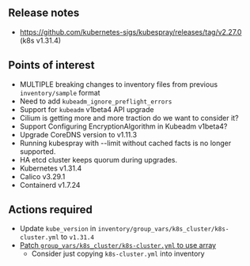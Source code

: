 ## Release notes

- https://github.com/kubernetes-sigs/kubespray/releases/tag/v2.27.0 (k8s v1.31.4)
## Points of interest

- MULTIPLE breaking changes to inventory files from previous `inventory/sample` format
- Need to add `kubeadm_ignore_preflight_errors`
- Support for `kubeadm` v1beta4 API upgrade
- Cilium is getting more and more traction do we want to consider it?
- Support Configuring EncryptionAlgorithm in Kubeadm v1beta4?
- Upgrade CoreDNS version to v1.11.3
- Running kubespray with --limit without cached facts is no longer supported.
- HA etcd cluster keeps quorum during upgrades.
- Kubernetes v1.31.4
- Calico v3.29.1
- Containerd v1.7.24

## Actions required

- Update `kube_version` in `inventory/group_vars/k8s_cluster/k8s-cluster.yml` to `v1.31.4`
- [Patch `group_vars/k8s_cluster/k8s-cluster.yml` to use array](https://github.com/kubernetes-sigs/kubespray/pull/11521)
	- Consider just copying `k8s-cluster.yml` into inventory